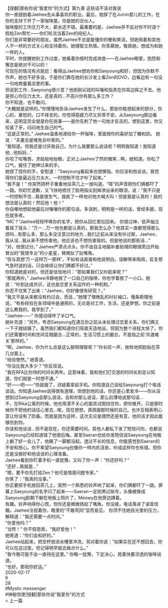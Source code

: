 <br/>【授翻|那些你说“我爱你”的方式】第九章 这些话不该对我说<br/>你一直鼓励着Jaehee去从事喜欢的职业。最后，她辞了在Jumin那儿的工作，在你的支持下开了一家咖啡屋。你是她的合伙人。<br/>咖啡屋的工作压力不大，薪水还不错。最重要的是，Jaehee并不反对你不时请个假给Zen帮忙——你们轮流当着Zen的经纪人。<br/>你们是非常要好的朋友。虽然Jaehee不总是能懂你的梗和笑话，但她用着和其他人不一样的方式关心和支持着你。她理智又热情。你羡慕她，敬佩她，想成为和她一样的人。<br/>平时，你提醒她别工作过度，她看着你按时完成进度——在Jaehee眼里，抱怨和懈怠是绝对不可以的！<br/>可现在的情况有点尴尬：看得出Jaehee想劝你和Saeyoung和好，但因为你默不作声，她也不好多说。于是你们靠在她的长沙发上看Zen的DVD，边看边有一句没一句地商量着店里的事。<br/>但说到工作...Saeyoung很介意？他刚刚尖锐的叫嚷和指责在你耳边挥之不去。他是担心你压力太大，还是真的...不高兴你有那么多工作？<br/>你不知道，也不敢问。<br/>“大概就是这样的。”你慢慢地告诉Jaehee发生了什么，那些你能想起来的部分，伤心的，暴怒的，口不择言的。你觉得筋疲力尽又异常不安。从Saeyoung那边看来，这明显完全就是你在挑事——是你先刺了他一句他才反击的。想到这里，你又咬紧了牙，闷闷地生自己的气。<br/>“这是正常的。” Jaehee温柔地递给你一杯咖啡，里面按你的喜好加了糖和奶。 她说：“夫妻总是难免会吵架的。”<br/>“我知道。但我还是讨厌我自己。为什么我要那么说话呢？明明我知道！我知道他...他妈妈...”<br/>你咬了咬嘴唇，求助般地抬眼，正对上Jaehee了然的微笑...啊，她知道。你松了口气，握住了她伸过来的手。<br/>她捏了捏你的手，安慰道：“Saeyoung看起来也很懊恼。你应该和他谈谈。我觉得你们是最近压力太大，一时控制不住才吵了起来。”<br/>“我不是！” 你突然把杯子重重地往茶几上一放叫道。“哐”的声音把你们俩都吓了一跳。你赶忙道歉，又飞快地捂住了脸用指尖刮掉渗出来的眼泪，说：“我不只是一时控制不住...我是很生气，我疯了一样地对他大喊大叫！但是我是认真的！我的想法是认真的！然后他！他！”<br/>你自嘲地想起他最后对嚷嚷你的那句话。多讽刺，明明是一样的话，曾经多甜，现在就多疼。<br/>“MC？”Jaehee轻轻呼唤你的名字，把你从回忆里拉回来。 你晃过神，低声抽泣着摇了摇头：“万一...万一他也都是认真的，那我怎么办？他其实一直都觉得那么烦吗...有那么多，那么多没注意过的地方...我们之前从来没有吵过架，Jaehee，我从没...我从来不想伤害他，他应该也不想伤害我的。但是他说的那些话...”<br/>“对，他很过分。” Jaehee严肃点点头。你不由自主地脑补姜助理的眼镜旁边开始冒出的“我很专业”的小星星，微微扯了扯嘴角。<br/>“但与其想‘万一这样万一那样’，不如有话直接和他说明白。误解带来隔阂，反复想气急时说的话，只会继续让你们俩都不好过。”<br/>你知道她是对的，但还是怯怯地问：“那如果我们又吵起来呢？”<br/>“那就再吵。” Jaehee冷静地抿了一口自己的咖啡，你也学着抿了一小口。她说：“吵到达成共识，这也是恋爱关系运作的一种机制。”<br/>你忍不住笑了出来：“Jaehee，你好像很有研究？。”<br/>“我又不是从来都没有约过会，而且...”她理了理微乱的衬衫袖口，慢条斯理地说，“有些经验在各领域中是通用的，无论是对工作，生活，还是梦想。你之前是这么教我的。我学到了。”<br/>“Jaehee——” 你感动得呼了半口气。<br/>她补充道：“另外，考虑Saeyoung在遇见你之前从未处理过恋爱关系，你们俩又一下子就结婚了。虽然我们都知道你们简直天造地设，但因为整个进程太快了，你们还需要时间和空间互相磨合...正常的，生活习惯上的磨合，不是指之前‘共渡难关’那样的。”<br/>“啊，Jaehee，你为什么总是这么聪明理智呢？”你长叹一声，挫败地把脸贴在茶几台面上。<br/>“经验使然。” 她答道。<br/>“你没比我大多少？”你反驳说。<br/>“我在RFA比你待的时间长两年。这意味着，我和他们打交道的时间长到足以知道，你们就是一时想不通。”<br/>“好——吧——”你屈服了，迟疑着拿起手机。你知道自己该给Saeyoung打个电话谈谈。你知道Jaehee说得很有道理，但想到他的话，你还是心里发冷——你从没想到过Saeyoung会那么说话，会和你那么说话，那么刻薄地说那句话...<br/>不，在Rika公寓的时候，他也用漠不关心的面具试图挡住你，把你推开。只是那时候你不把他的话往心里去...唉，现在想想，真佩服那时候的自己。也许互相表明心意让你没有了防备。而就是因为这样，这次无论是偶然还是有意，他的话才因此能够伤到你。<br/>你该和他谈谈...但不是现在，你还需要时间。其他人都私下发了短信问你，也都说Saeyoung已经知道错了他很后悔。甚至Saeran也给你发短信说Saeyoung在地板上躺了好一会儿了，他踢了一脚都没起。透过不长的信息，你能感觉到Saeran的不安和担心。你不希望Saeyoung也像你一样内疚沮丧，吵成这样你也有错。但你还是没做好和他谈谈的心理准备。<br/>Jaehee看到你盯着手机一直犹豫，又叫了你一声：“你还好吗？”<br/>“还好...我就是...”<br/>“嗯，要不你先打给Zen？他可是情感问题专家。”<br/>你笑了：“我真的没事。”<br/>你正要把手机放回茶几上，突然一个熟悉的铃声响了起来，你们俩都吓了一跳。屏幕上Saeyoung的名字闪了起来——Saeran一定刚黑过账号，头像被换成Saeyoung脸朝下躺在地板上照片了，Meowy在他旁边蹲着。<br/>有趣。铃声响得你心慌，但你还是微微扬起了嘴角。你没接，电话落进了语音信箱。Jaehee注视着你，眼里的“不敢苟同”显而易见。 你顶不住她目光里的压力，解释道：“我还需要一点时间。”<br/>“你爱他吗？”<br/>“当然！” 你不假思索，“我好爱他！”<br/>她笑道：“你们会和好的。”<br/>Jaehee站起来，把空杯放进水槽里冲洗，背对着你说：“如果实在还不想回去，你可以在这过夜。但记得明早就去做点什么。”<br/>“我今晚可能不会一直待在这里。” 你略一犹豫，下定决心，晃着快要凉透的咖啡说道。<br/>“也好。那祝你好运。”<br/>2020-02-17<br/>6<br/>28<br/>#Mystic messenger<br/>#神秘信使|授翻|那些你说“我爱你”的方式<br/>< 上一篇<br/>